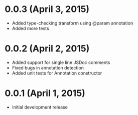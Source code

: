 # 0.0.3 (April 3, 2015)

* Added type-checking transform using @param annotation
* Added more tests

# 0.0.2 (April 2, 2015)

* Added support for single line JSDoc comments
* Fixed bugs in annotation detection
* Added unit tests for Annotation constructor

# 0.0.1 (April 1, 2015)

* Initial development release
